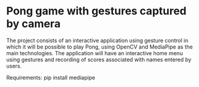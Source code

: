 # Pong game with gestures captured by camera
The project consists of an interactive application using gesture control in which it will be possible to play Pong, using OpenCV and MediaPipe as the main technologies. The application will have an interactive home menu using gestures and recording of scores associated with names entered by users.

Requirements:
pip install mediapipe